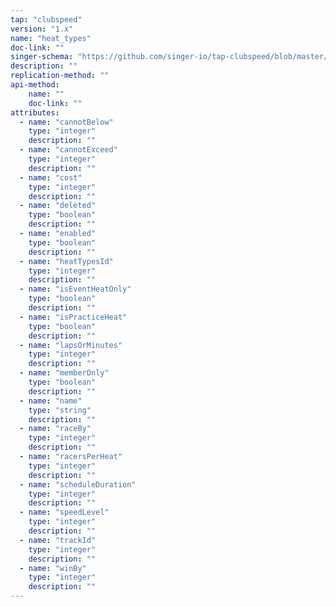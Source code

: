 ```yaml
---
tap: "clubspeed"
version: "1.x"
name: "heat_types"
doc-link: ""
singer-schema: "https://github.com/singer-io/tap-clubspeed/blob/master/tap_clubspeed/schemas/heat_types.json"
description: ""
replication-method: ""
api-method:
    name: ""
    doc-link: ""
attributes:
  - name: "cannotBelow"
    type: "integer"
    description: ""
  - name: "cannotExceed"
    type: "integer"
    description: ""
  - name: "cost"
    type: "integer"
    description: ""
  - name: "deleted"
    type: "boolean"
    description: ""
  - name: "enabled"
    type: "boolean"
    description: ""
  - name: "heatTypesId"
    type: "integer"
    description: ""
  - name: "isEventHeatOnly"
    type: "boolean"
    description: ""
  - name: "isPracticeHeat"
    type: "boolean"
    description: ""
  - name: "lapsOrMinutes"
    type: "integer"
    description: ""
  - name: "memberOnly"
    type: "boolean"
    description: ""
  - name: "name"
    type: "string"
    description: ""
  - name: "raceBy"
    type: "integer"
    description: ""
  - name: "racersPerHeat"
    type: "integer"
    description: ""
  - name: "scheduleDuration"
    type: "integer"
    description: ""
  - name: "speedLevel"
    type: "integer"
    description: ""
  - name: "trackId"
    type: "integer"
    description: ""
  - name: "winBy"
    type: "integer"
    description: ""
---
```

